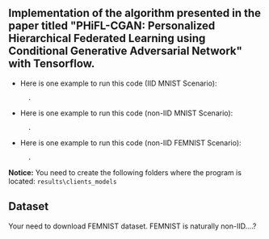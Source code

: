 Implementation of the algorithm presented in the paper titled "PHiFL-CGAN: Personalized Hierarchical Federated Learning using Conditional Generative Adversarial Network" with Tensorflow.
--
* Here is one example to run this code (IID MNIST Scenario):

        .

* Here is one example to run this code (non-IID MNIST Scenario):

        .

* Here is one example to run this code (non-IID FEMNIST Scenario):

        .
**Notice:**
        You need to create the following folders where the program is located: `results\clients_models`

Dataset
--
Your need to download FEMNIST dataset. FEMNIST is naturally non-IID....?
